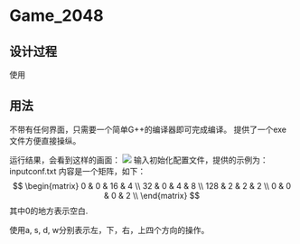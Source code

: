 # Game_2048
## 设计过程 ##

使用


## 用法 ##
不带有任何界面，只需要一个简单G++的编译器即可完成编译。
提供了一个exe文件方便直接操纵。

运行结果，会看到这样的画面：
![](C:\Users\hmx\Desktop\a.png)
输入初始化配置文件，提供的示例为：inputconf.txt
内容是一个矩阵，如下：
$$
\begin{matrix}
0 & 0 & 16 & 4 \\
32 & 0 & 4 & 8 \\
128 & 2 & 2 & 2 \\
0 & 0 & 0 & 2 \\
\end{matrix}
$$
其中0的地方表示空白.

使用a, s, d, w分别表示左，下，右，上四个方向的操作。
